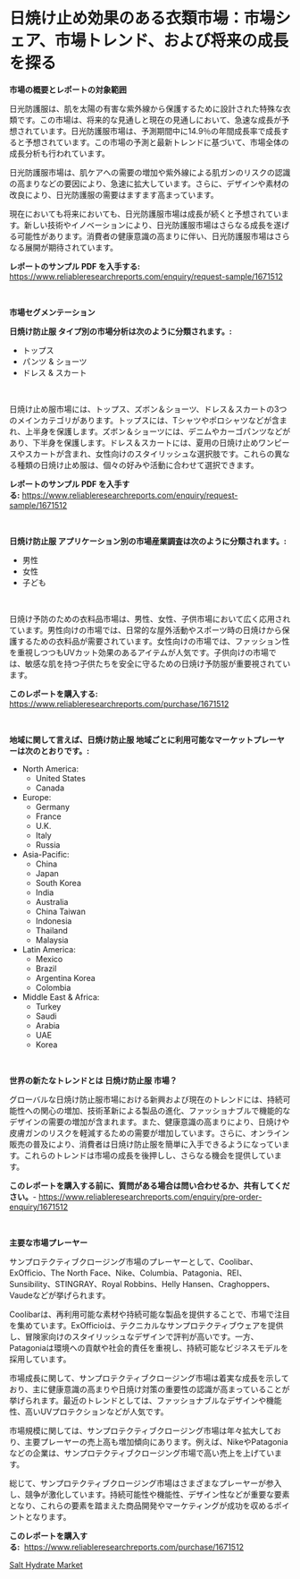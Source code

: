 <p><h1>日焼け止め効果のある衣類市場：市場シェア、市場トレンド、および将来の成長を探る</h1></p><p><strong>市場の概要とレポートの対象範囲</strong></p>
<p><p>日光防護服は、肌を太陽の有害な紫外線から保護するために設計された特殊な衣類です。この市場は、将来的な見通しと現在の見通しにおいて、急速な成長が予想されています。日光防護服市場は、予測期間中に14.9％の年間成長率で成長すると予想されています。この市場の予測と最新トレンドに基づいて、市場全体の成長分析も行われています。</p><p>日光防護服市場は、肌ケアへの需要の増加や紫外線による肌ガンのリスクの認識の高まりなどの要因により、急速に拡大しています。さらに、デザインや素材の改良により、日光防護服の需要はますます高まっています。</p><p>現在においても将来においても、日光防護服市場は成長が続くと予想されています。新しい技術やイノベーションにより、日光防護服市場はさらなる成長を遂げる可能性があります。消費者の健康意識の高まりに伴い、日光防護服市場はさらなる展開が期待されています。</p></p>
<p><strong>レポートのサンプル PDF を入手する:</strong> <a href="https://www.reliableresearchreports.com/enquiry/request-sample/1671512">https://www.reliableresearchreports.com/enquiry/request-sample/1671512</a></p>
<p>&nbsp;</p>
<p><strong>市場セグメンテーション</strong></p>
<p><strong>日焼け防止服 タイプ別の市場分析は次のように分類されます。:</strong></p>
<p><ul><li>トップス</li><li>パンツ & ショーツ</li><li>ドレス & スカート</li></ul></p>
<p>&nbsp;</p>
<p><p>日焼け止め服市場には、トップス、ズボン＆ショーツ、ドレス＆スカートの3つのメインカテゴリがあります。トップスには、Tシャツやポロシャツなどが含まれ、上半身を保護します。ズボン＆ショーツには、デニムやカーゴパンツなどがあり、下半身を保護します。ドレス＆スカートには、夏用の日焼け止めワンピースやスカートが含まれ、女性向けのスタイリッシュな選択肢です。これらの異なる種類の日焼け止め服は、個々の好みや活動に合わせて選択できます。</p></p>
<p><strong>レポートのサンプル PDF を入手する:</strong>&nbsp;<a href="https://www.reliableresearchreports.com/enquiry/request-sample/1671512">https://www.reliableresearchreports.com/enquiry/request-sample/1671512</a></p>
<p>&nbsp;</p>
<p><strong> 日焼け防止服 アプリケーション別の市場産業調査は次のように分類されます。:</strong></p>
<p><ul><li>男性</li><li>女性</li><li>子ども</li></ul></p>
<p>&nbsp;</p>
<p><p>日焼け予防のための衣料品市場は、男性、女性、子供市場において広く応用されています。男性向けの市場では、日常的な屋外活動やスポーツ時の日焼けから保護するための衣料品が需要されています。女性向けの市場では、ファッション性を重視しつつもUVカット効果のあるアイテムが人気です。子供向けの市場では、敏感な肌を持つ子供たちを安全に守るための日焼け予防服が重要視されています。</p></p>
<p><strong>このレポートを購入する:</strong>&nbsp; <a href="https://www.reliableresearchreports.com/purchase/1671512">https://www.reliableresearchreports.com/purchase/1671512</a></p>
<p>&nbsp;</p>
<p><strong>地域に関して言えば、日焼け防止服 地域ごとに利用可能なマーケットプレーヤーは次のとおりです。:</strong></p>
<p><ul>
    <li>
        North America:
        <ul>
            <li>United States</li>
            <li>Canada</li>
        </ul>
    </li>
    <li>
        Europe:
        <ul>
            <li>Germany</li>
            <li>France</li>
            <li>U.K.</li>
            <li>Italy</li>
            <li>Russia</li>
        </ul>
    </li>
    <li>
        Asia-Pacific:
        <ul>
            <li>China</li>
            <li>Japan</li>
            <li>South Korea</li>
            <li>India</li>
            <li>Australia</li>
            <li>China Taiwan</li>
            <li>Indonesia</li>
            <li>Thailand</li>
            <li>Malaysia</li>
        </ul>
    </li>
    <li>
        Latin America:
        <ul>
            <li>Mexico</li>
            <li>Brazil</li>
            <li>Argentina Korea</li>
            <li>Colombia</li>
        </ul>
    </li>
    <li>
        Middle East & Africa:
        <ul>
            <li>Turkey</li>
            <li>Saudi</li>
            <li>Arabia</li>
            <li>UAE</li>
            <li>Korea</li>
        </ul>
    </li>
    </ul></p>
<p>&nbsp;</p>
<p><strong>世界の新たなトレンドとは 日焼け防止服 市場？</strong></p>
<p><p>グローバルな日焼け防止服市場における新興および現在のトレンドには、持続可能性への関心の増加、技術革新による製品の進化、ファッショナブルで機能的なデザインの需要の増加が含まれます。また、健康意識の高まりにより、日焼けや皮膚ガンのリスクを軽減するための需要が増加しています。さらに、オンライン販売の普及により、消費者は日焼け防止服を簡単に入手できるようになっています。これらのトレンドは市場の成長を後押しし、さらなる機会を提供しています。</p></p>
<p><strong>このレポートを購入する前に、質問がある場合は問い合わせるか、共有してください。</strong>- <a href="https://www.reliableresearchreports.com/enquiry/pre-order-enquiry/1671512">https://www.reliableresearchreports.com/enquiry/pre-order-enquiry/1671512</a></p>
<p>&nbsp;</p>
<p><strong>主要な市場プレーヤー</strong></p>
<p><p>サンプロテクティブクロージング市場のプレーヤーとして、Coolibar、ExOfficio、The North Face、Nike、Columbia、Patagonia、REI、Sunsibility、STINGRAY、Royal Robbins、Helly Hansen、Craghoppers、Vaudeなどが挙げられます。</p><p>Coolibarは、再利用可能な素材や持続可能な製品を提供することで、市場で注目を集めています。ExOfficioは、テクニカルなサンプロテクティブウェアを提供し、冒険家向けのスタイリッシュなデザインで評判が高いです。一方、Patagoniaは環境への貢献や社会的責任を重視し、持続可能なビジネスモデルを採用しています。</p><p>市場成長に関して、サンプロテクティブクロージング市場は着実な成長を示しており、主に健康意識の高まりや日焼け対策の重要性の認識が高まっていることが挙げられます。最近のトレンドとしては、ファッショナブルなデザインや機能性、高いUVプロテクションなどが人気です。</p><p>市場規模に関しては、サンプロテクティブクロージング市場は年々拡大しており、主要プレーヤーの売上高も増加傾向にあります。例えば、NikeやPatagoniaなどの企業は、サンプロテクティブクロージング市場で高い売上を上げています。</p><p>総じて、サンプロテクティブクロージング市場はさまざまなプレーヤーが参入し、競争が激化しています。持続可能性や機能性、デザイン性などが重要な要素となり、これらの要素を踏まえた商品開発やマーケティングが成功を収めるポイントとなります。</p></p>
<p><strong>このレポートを購入する:</strong>&nbsp;&nbsp;<a href="https://www.reliableresearchreports.com/purchase/1671512">https://www.reliableresearchreports.com/purchase/1671512</a></p>
<p><p><a href="https://cautious-neon-760.notion.site/Salt-Hydrate-Market-A-Comprehensive-Report-of-its-Market-Share-Growth-Trends-2024-2031-ddd40ea087974999a741cde1a47d9f9a">Salt Hydrate Market</a></p></p>